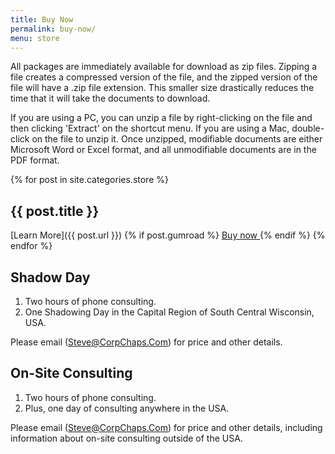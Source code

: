 ```yaml
---
title: Buy Now
permalink: buy-now/
menu: store
---
```

All packages are immediately available for download as zip files. Zipping a file creates a compressed version of the file, and the zipped version of the file will have a .zip file extension. This smaller size drastically reduces the time that it will take the documents to download.

If you are using a  PC, you can unzip a file by right-clicking on the file and then clicking 'Extract' on the shortcut menu. If you are using a Mac, double-click on the file to unzip it. Once unzipped, modifiable documents are either Microsoft Word or Excel format, and all unmodifiable documents are in the PDF format.

{% for post in site.categories.store %}
  <h2>{{ post.title }}</h2>
  [Learn More]({{ post.url }})
  {% if post.gumroad %}
  <a href="https://gumroad.com/l/{{ post.gumroad }}?wanted=true">
    Buy now
  </a>
  {% endif %}
{% endfor %}

## Shadow Day

1.  Two hours of phone consulting.
2.  One Shadowing Day in the Capital Region of South Central Wisconsin, USA.

Please email ([Steve@CorpChaps.Com](mailto:Steve@CorpChaps.Com)) for price and other details.

## On-Site Consulting

1.  Two hours of phone consulting.
2.  Plus, one day of consulting anywhere in the USA.

Please email ([Steve@CorpChaps.Com](mailto:Steve@CorpChaps.Com)) for price and other details, including information about on-site consulting outside of the USA.

<script type="text/javascript" src="https://gumroad.com/js/gumroad.js"></script>
